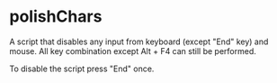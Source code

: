 # polishChars

A script that disables any input from keyboard (except "End" key) and mouse. All key combination except Alt + F4 can still be performed.

To disable the script press "End" once.